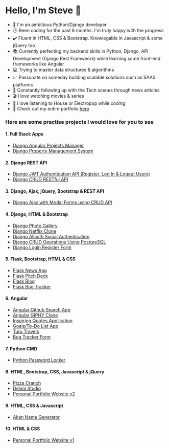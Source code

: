 # Hello, I'm Steve 👋
- 💪 I'm an ambitious Python/Django developer
- 🕒 Been coding for the past 8 months. I'm truly happy with the progress
- ✔️ Fluent in HTML, CSS & Bootstrap. Knowlegable in Javascript & some jQuery too
- 📚 Currently perfecting my backend skills in Python, Django, API Development (Django Rest Framweork) while learning some front-end frameworks like Angular
- 💻 Trying to master data structures & algorithms
- 📈 Passonate on someday building scalable solutions such as SAAS platforms
- 📰 Constantly following up with the Tech scenes through news articles
- 🎬 I love watching movies & series
- 🎵 I love listening to House or Electropop while coding
- 📁 Check out my entire portfolio [here](https://steve-njuguna.netlify.app)

### Here are some practise projects I would love for you to see
#### 1. Full Stack Apps
* [Django Angular Projects Manager](https://github.com/steve-njuguna-k/Django-Angular-Projects-Manager)
* [Django Property Management System](https://propertize.herokuapp.com/)

#### 2. Django REST API
* [Django JWT Authentication API (Register, Log In & Logout Users)](https://github.com/steve-njuguna-k/Django-Secure-Authentication-API)
* [Django CRUD RESTful API](https://github.com/steve-njuguna-k/Django-CRUD-RESTful-API)

#### 3. Django, Ajax, jQuery, Bootstrap & REST API
* [Django Ajax with Modal Forms using CRUD API](https://github.com/steve-njuguna-k/Django-Ajax-CRUD)

#### 4. Django, HTML & Bootstrap
* [Django Photo Gallery](https://github.com/steve-njuguna-k/Django-Gallery)
* [Django Netflix Clone](https://github.com/steve-njuguna-k/Django-Netflix-Clone)
* [Django Allauth Social Authentication](https://github.com/steve-njuguna-k/Django-Allauth-Social-Authentication)
* [Django CRUD Operations Using PostgreSQL](https://github.com/steve-njuguna-k/Django-CRUD-Operations-Using-PostgreSQL)
* [Django Login Register Form](https://github.com/steve-njuguna-k/Django-Login-Register-Form)

#### 5. Flask, Bootstrap, HTML & CSS
* [Flask News App](https://github.com/steve-njuguna-k/Flask-News-App)
* [Flask Pitch Deck](https://github.com/steve-njuguna-k/Flask-Pitch-Deck)
* [Flask Blog](https://github.com/steve-njuguna-k/Flask-Blog)
* [Flask Bug Tracker](https://github.com/steve-njuguna-k/Flask-Bug-Tracker)

#### 6. Angular
* [Angular Github Search App](https://github.com/steve-njuguna-k/Angular-Github-Search-App)
* [Angular GIPHY Clone](https://github.com/steve-njuguna-k/Angular-GIPHY-Clone)
* [Inspiring Quotes Application](https://github.com/steve-njuguna-k/Angular-Quotes-App)
* [Goals/To-Do List App](https://github.com/steve-njuguna-k/Angular-Goals-App)
* [Turu Travels](https://github.com/steve-njuguna-k/Turu-Travels)
* [Bug Tracker Form](https://github.com/steve-njuguna-k/Bug-Tracker-Form)

#### 7. Python CMD
* [Python Password Locker](https://github.com/steve-njuguna-k/Python-Password-Locker)

#### 8. HTML, Bootstrap, CSS, Javascript & jQuery
* [Pizza Cranch](https://github.com/steve-njuguna-k/Pizza-Cranch)
* [Delani Studio](https://github.com/steve-njuguna-k/Delani-Studio)
* [Personal Portfolio Website v2](https://github.com/steve-njuguna-k/Portfolio-v2)

#### 9. HTML, CSS & Javascript
* [Akan Name Generator](https://github.com/steve-njuguna-k/Akan-Name-Generator)

#### 10. HTML & CSS
* [Personal Portfolio Website v1](https://github.com/steve-njuguna-k/Personal-Portfolio-Website)
